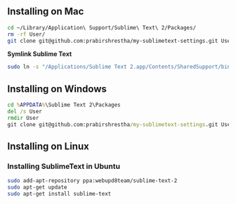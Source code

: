 ## Installing on Mac

```bash
cd ~/Library/Application\ Support/Sublime\ Text\ 2/Packages/
rm -rf User/
git clone git@github.com:prabirshrestha/my-sublimetext-settings.git User
```

**Symlink Sublime Text**

```bash
sudo ln -s "/Applications/Sublime Text 2.app/Contents/SharedSupport/bin/subl" /bin/subl
```

## Installing on Windows

```bat
cd %APPDATA%\Sublime Text 2\Packages
del /s User
rmdir User
git clone git@github.com:prabirshrestha/my-sublimetext-settings.git User
```

## Installing on Linux

### Installing SublimeText in Ubuntu

```sh
sudo add-apt-repository ppa:webupd8team/sublime-text-2
sudo apt-get update
sudo apt-get install sublime-text
```
